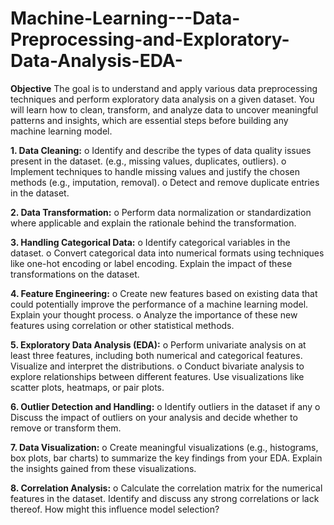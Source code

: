 # Machine-Learning---Data-Preprocessing-and-Exploratory-Data-Analysis-EDA-

**Objective**
The goal is to understand and apply various data preprocessing techniques and perform exploratory data analysis on a given dataset. You will learn how to clean, transform, and analyze data to uncover meaningful patterns and insights, which are essential steps before building any machine learning model.

**1. Data Cleaning:**
o Identify and describe the types of data quality issues present in the dataset. (e.g., missing values, duplicates, outliers).
o Implement techniques to handle missing values and justify the chosen methods (e.g., imputation, removal).
o Detect and remove duplicate entries in the dataset.

**2. Data Transformation:**
o Perform data normalization or standardization where applicable and explain the rationale behind the transformation.

**3. Handling Categorical Data:**
o Identify categorical variables in the dataset.
o Convert categorical data into numerical formats using techniques like one-hot encoding or label encoding. Explain the impact of these transformations on the dataset.

**4. Feature Engineering:**
o Create new features based on existing data that could potentially improve the performance of a machine learning model. Explain your thought process.
o Analyze the importance of these new features using correlation or other statistical methods.

**5. Exploratory Data Analysis (EDA):**
o Perform univariate analysis on at least three features, including both numerical and categorical features. Visualize and interpret the distributions.
o Conduct bivariate analysis to explore relationships between different features. Use visualizations like scatter plots, heatmaps, or pair plots.

**6. Outlier Detection and Handling:**
o Identify outliers in the dataset if any
o Discuss the impact of outliers on your analysis and decide whether to remove or transform them.

**7. Data Visualization:**
o Create meaningful visualizations (e.g., histograms, box plots, bar charts) to summarize the key findings from your EDA. Explain the insights gained from these visualizations.

**8. Correlation Analysis:**
o Calculate the correlation matrix for the numerical features in the dataset. Identify and discuss any strong correlations or lack thereof. How might this influence model selection?
